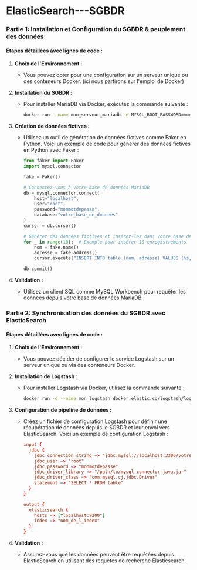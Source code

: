 # ElasticSearch---SGBDR

### Partie 1: Installation et Configuration du SGBDR & peuplement des données

#### Étapes détaillées avec lignes de code :

1. **Choix de l'Environnement :**
   - Vous pouvez opter pour une configuration sur un serveur unique ou des conteneurs Docker. (ici nous partirons sur l'emploi de Docker)

2. **Installation du SGBDR :**
   - Pour installer MariaDB via Docker, exécutez la commande suivante :
     ```bash
     docker run --name mon_serveur_mariadb -e MYSQL_ROOT_PASSWORD=monmotdepasse -d mariadb
     ```

3. **Création de données fictives :**
   - Utilisez un outil de génération de données fictives comme Faker en Python. Voici un exemple de code pour générer des données fictives en Python avec Faker :
     ```python
     from faker import Faker
     import mysql.connector

     fake = Faker()

     # Connectez-vous à votre base de données MariaDB
     db = mysql.connector.connect(
         host="localhost",
         user="root",
         password="monmotdepasse",
         database="votre_base_de_donnees"
     )
     cursor = db.cursor()

     # Générez des données fictives et insérez-les dans votre base de données
     for _ in range(10):  # Exemple pour insérer 10 enregistrements
         nom = fake.name()
         adresse = fake.address()
         cursor.execute("INSERT INTO table (nom, adresse) VALUES (%s, %s)", (nom, adresse))

     db.commit()
     ```

4. **Validation :**
   - Utilisez un client SQL comme MySQL Workbench pour requêter les données depuis votre base de données MariaDB.


### Partie 2: Synchronisation des données du SGBDR avec ElasticSearch

#### Étapes détaillées avec lignes de code :

1. **Choix de l'Environnement :**
   - Vous pouvez décider de configurer le service Logstash sur un serveur unique ou via des conteneurs Docker.

2. **Installation de Logstash :**
   - Pour installer Logstash via Docker, utilisez la commande suivante :
     ```bash
     docker run -d --name mon_logstash docker.elastic.co/logstash/logstash:7.15.1
     ```

3. **Configuration de pipeline de données :**
   - Créez un fichier de configuration Logstash pour définir une récupération de données depuis le SGBDR et leur envoi vers ElasticSearch. Voici un exemple de configuration Logstash :
     ```conf
     input {
       jdbc {
         jdbc_connection_string => "jdbc:mysql://localhost:3306/votre_base_de_donnees"
         jdbc_user => "root"
         jdbc_password => "monmotdepasse"
         jdbc_driver_library => "/path/to/mysql-connector-java.jar"
         jdbc_driver_class => "com.mysql.cj.jdbc.Driver"
         statement => "SELECT * FROM table"
       }
     }

     output {
       elasticsearch {
         hosts => ["localhost:9200"]
         index => "nom_de_l_index"
       }
     }
     ```

4. **Validation :**
   - Assurez-vous que les données peuvent être requêtées depuis ElasticSearch en utilisant des requêtes de recherche Elasticsearch.
